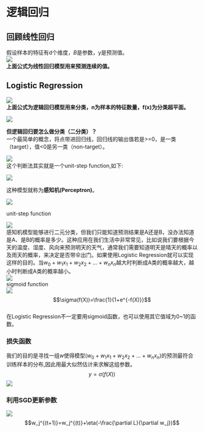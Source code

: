# 逻辑回归    
## 回顾线性回归
假设样本的特征有d个维度，$B$是参数，y是预测值。  
![][picture1]    
**上面公式为线性回归模型用来预测连续的值。**   
## Logistic Regression
![][picture4]  
**上面公式为逻辑回归模型用来分类，n为样本的特征数量，f(x)为分类超平面。**  

![][picture2]   
  
**但逻辑回归要怎么做分类（二分类）？**  
一个最简单的概念，将点带进回归线，回归线的输出值若是>=0，是一类（target），值<0是另一类（non-target）。    

![][picture3]  
这个判断法其实就是一个unit-step function,如下:   

![][picture5]    

这种模型就称为**感知机(Perceptron)**。     

![][picture6]       

unit-step function  

![][picture7]  
感知机模型能够进行二元分类，但我们只能知道预测结果是A还是B，没办法知道是A、是B的概率是多少。这种应用在我们生活中非常常见，比如说我们要根据今天的温度、湿度、风向来预测明天的天气，通常我们需要知道明天是晴天的概率以及雨天的概率，来决定是否带伞出门。如果使用Logistic Regression就可以实现这样的目的。当$w_0+w_1x_1+w_2x_2+...+w_nx_n$越大时判断成A类的概率越大，越小时判断成A类的概率越小。  
![][picture8]  
sigmoid function  
![][picture9]
$$\sigma(f(X))=\frac{1}{1+e^{-f(X)}}$$  
在Logistic Regression不一定要用sigmoid函数，也可以使用其它值域为0~1的函数。   
### 损失函数  
我们的目的是寻找一组$w$使得模型($w_0+w_1x_1+w_2x_2+...+w_nx_n$)的预测最符合训练样本的分布,因此用最大似然估计来求解这组参数。   
$$y=\sigma(f(X))$$ 
![][picture10]
###  利用SGD更新参数      
  
![][picture11]
$$w_j^{(t+1)}=w_j^{(t)}+\eta(-\frac{\partial L}{\partial w_j})$$  

[//]: # (Image reference)
[picture1]: ./example/1.png
[picture2]: ./example/2.png
[picture3]: ./example/3.png
[picture4]: ./example/4.png
[picture5]: ./example/5.png  
[picture6]: ./example/6.png
[picture7]: ./example/7.png  
[picture8]: ./example/8.png
[picture9]: ./example/9.png
[picture10]: ./example/10.png
[picture11]: ./example/11.png